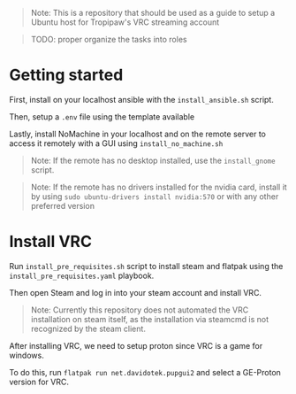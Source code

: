 >Note: This is a repository that should be used as a guide to setup a Ubuntu host for Tropipaw's VRC streaming account

>TODO: proper organize the tasks into roles

# Getting started
First, install on your localhost ansible with the ```install_ansible.sh``` script.

Then, setup a ```.env``` file using the template available

Lastly, install NoMachine in your localhost and on the remote server to access it remotely with a GUI using ```install_no_machine.sh```

>Note: If the remote has no desktop installed, use the ```install_gnome``` script.

>Note: If the remote has no drivers installed for the nvidia card, install it by using ```sudo ubuntu-drivers install nvidia:570``` or with any other preferred version

# Install VRC
Run ```install_pre_requisites.sh``` script to install steam and flatpak using the ```install_pre_requisites.yaml``` playbook.

Then open Steam and log in into your steam account and install VRC.

> Note: Currently this repository does not automated the VRC installation on steam itself, 
as the installation via steamcmd is not recognized by the steam client.

After installing VRC, we need to setup proton since VRC is a game for windows. 

To do this, run ```flatpak run net.davidotek.pupgui2``` and select a GE-Proton version for VRC. 
